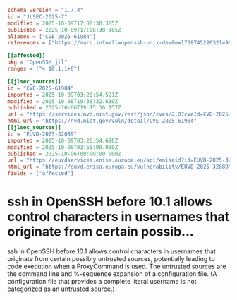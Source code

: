 ```toml
schema_version = "1.7.4"
id = "JLSEC-2025-7"
modified = 2025-10-09T17:08:38.385Z
published = 2025-10-09T17:08:38.385Z
aliases = ["CVE-2025-61984"]
references = ["https://marc.info/?l=openssh-unix-dev&m=175974522032149&w=2", "https://www.openssh.com/releasenotes.html#10.1p1", "https://www.openwall.com/lists/oss-security/2025/10/06/1", "https://dgl.cx/2025/10/bash-a-newline-ssh-proxycommand-cve-2025-61984"]

[[affected]]
pkg = "OpenSSH_jll"
ranges = ["< 10.1.1+0"]

[[jlsec_sources]]
id = "CVE-2025-61984"
imported = 2025-10-09T03:20:54.521Z
modified = 2025-10-08T19:38:32.610Z
published = 2025-10-06T19:15:36.157Z
url = "https://services.nvd.nist.gov/rest/json/cves/2.0?cveId=CVE-2025-61984"
html_url = "https://nvd.nist.gov/vuln/detail/CVE-2025-61984"
[[jlsec_sources]]
id = "EUVD-2025-32089"
imported = 2025-10-09T03:20:54.696Z
modified = 2025-10-08T03:55:09.000Z
published = 2025-10-06T00:00:00.000Z
url = "https://euvdservices.enisa.europa.eu/api/enisaid?id=EUVD-2025-32089"
html_url = "https://euvd.enisa.europa.eu/vulnerability/EUVD-2025-32089"
fields = ["affected"]
```

# ssh in OpenSSH before 10.1 allows control characters in usernames that originate from certain possib...

ssh in OpenSSH before 10.1 allows control characters in usernames that originate from certain possibly untrusted sources, potentially leading to code execution when a ProxyCommand is used. The untrusted sources are the command line and %-sequence expansion of a configuration file. (A configuration file that provides a complete literal username is not categorized as an untrusted source.)

